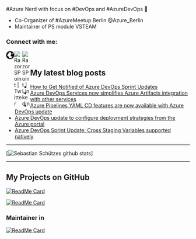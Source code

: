 #Azure Nerd with focus on #DevOps and #AzureDevOps 🚀 

* Co-Organizer of #AzureMeetup Berlin @Azure_Berlin 
* Maintainer of PS module VSTEAM 
 
### Connect with me:

[<img align="left" alt="razorspoint.com" width="22px" src="https://raw.githubusercontent.com/iconic/open-iconic/master/svg/globe.svg" />][website]
[<img align="left" alt="RazorSPoint | Twitter" width="22px" src="https://cdn.jsdelivr.net/npm/simple-icons@v3/icons/twitter.svg" />][twitter]
[<img align="left" alt="RazorSPoint | LinkedIn" width="22px" src="https://cdn.jsdelivr.net/npm/simple-icons@v3/icons/linkedin.svg" />][linkedin]

<br />

## My latest blog posts

<!-- BLOG-POST-LIST:START -->
- [How to Get Notified of Azure DevOps Sprint Updates](https://www.razorspoint.com/2020/06/12/how-to-get-notified-of-azure-devops-sprint-updates/)
- [Azure DevOps Services now simplifies Azure Artifacts integration with other services](https://www.razorspoint.com/2020/06/08/azure-devops-services-now-simplifies-azure-artifacts-integration-with-other-services/)
- [Azure Pipelines YAML CD features are now available with Azure DevOps update](https://www.razorspoint.com/2020/05/14/azure-pipelines-yaml-cd-features-are-now-available-with-azure-devops-update/)
- [Azure DevOps update to configure deployment strategies from the Azure portal](https://www.razorspoint.com/2020/05/07/azure-devops-update-to-configure-deployment-strategies-from-the-azure-portal/)
- [Azure DevOps Sprint Update: Cross Staging Variables supported natively](https://www.razorspoint.com/2020/05/05/azure-devops-sprint-update-cross-staging-variables-supported-natively/)
<!-- BLOG-POST-LIST:END -->

---

[![Sebastian Schützes github stats](https://github-readme-stats.vercel.app/api?username=SebastianSchuetze&count_private=true&show_icons=true&bg_color=000000&icon_color=aaaaaa&title_color=ffffff&text_color=aaaaaa)]

---

## My Projects on GitHub

[![ReadMe Card](https://github-readme-stats.vercel.app/api/pin/?username=razorspoint&repo=azure-devops-azure-policy-extension&bg_color=000000&icon_color=aaaaaa&title_color=ffffff&text_color=aaaaaa)](https://github.com/RazorSPoint/azure-devops-azure-policy-extension)

[![ReadMe Card](https://github-readme-stats.vercel.app/api/pin/?username=razorspoint&repo=azuredevops-pnp-tasks&bg_color=000000&icon_color=aaaaaa&title_color=ffffff&text_color=aaaaaa)](https://github.com/RazorSPoint/azuredevops-pnp-tasks)

### Maintainer in

[![ReadMe Card](https://github-readme-stats.vercel.app/api/pin/?username=MethodsAndPractices&repo=vsteam&bg_color=000000&icon_color=aaaaaa&title_color=ffffff&text_color=aaaaaa)](https://github.com/MethodsAndPractices/vsteam)


[website]: https://razorspoint.com
[twitter]: https://twitter.com/razorspoint
[linkedin]: https://linkedin.com/in/sebastianschuetze
